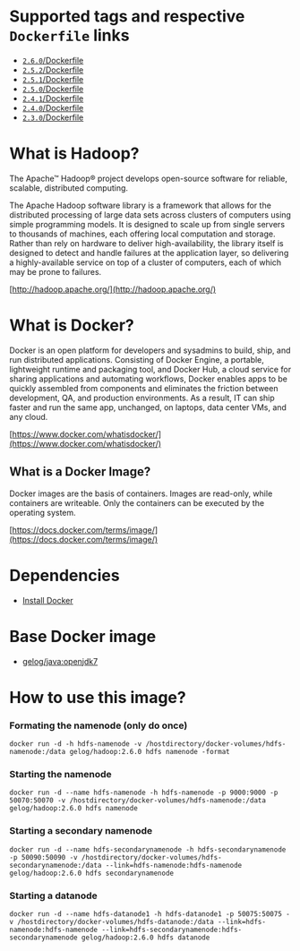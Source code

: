 # Supported tags and respective `Dockerfile` links
- [`2.6.0`/Dockerfile](https://github.com/GELOG/docker-ubuntu-hadoop/tree/2.6.0/Dockerfile)
- [`2.5.2`/Dockerfile](https://github.com/GELOG/docker-ubuntu-hadoop/tree/2.5.2/Dockerfile)
- [`2.5.1`/Dockerfile](https://github.com/GELOG/docker-ubuntu-hadoop/tree/2.5.1/Dockerfile)
- [`2.5.0`/Dockerfile](https://github.com/GELOG/docker-ubuntu-hadoop/tree/2.5.0/Dockerfile)
- [`2.4.1`/Dockerfile](https://github.com/GELOG/docker-ubuntu-hadoop/tree/2.4.1/Dockerfile)
- [`2.4.0`/Dockerfile](https://github.com/GELOG/docker-ubuntu-hadoop/tree/2.4.0/Dockerfile)
- [`2.3.0`/Dockerfile](https://github.com/GELOG/docker-ubuntu-hadoop/tree/2.3.0/Dockerfile)

# What is Hadoop?
The Apache™ Hadoop® project develops open-source software for reliable, scalable, distributed computing.

The Apache Hadoop software library is a framework that allows for the distributed processing of large data sets across clusters of computers using simple programming models. It is designed to scale up from single servers to thousands of machines, each offering local computation and storage. Rather than rely on hardware to deliver high-availability, the library itself is designed to detect and handle failures at the application layer, so delivering a highly-available service on top of a cluster of computers, each of which may be prone to failures.

[http://hadoop.apache.org/](http://hadoop.apache.org/)

# What is Docker?
Docker is an open platform for developers and sysadmins to build, ship, and run distributed applications. Consisting of Docker Engine, a portable, lightweight runtime and packaging tool, and Docker Hub, a cloud service for sharing applications and automating workflows, Docker enables apps to be quickly assembled from components and eliminates the friction between development, QA, and production environments. As a result, IT can ship faster and run the same app, unchanged, on laptops, data center VMs, and any cloud.

[https://www.docker.com/whatisdocker/](https://www.docker.com/whatisdocker/)

## What is a Docker Image?
Docker images are the basis of containers. Images are read-only, while containers are writeable. Only the containers can be executed by the operating system.

[https://docs.docker.com/terms/image/](https://docs.docker.com/terms/image/)

# Dependencies
* [Install Docker](https://docs.docker.com/installation/)

# Base Docker image
* [gelog/java:openjdk7](https://registry.hub.docker.com/u/gelog/java/)

# How to use this image?
### Formating the namenode (only do once)
	docker run -d -h hdfs-namenode -v /hostdirectory/docker-volumes/hdfs-namenode:/data gelog/hadoop:2.6.0 hdfs namenode -format
### Starting the namenode
	docker run -d --name hdfs-namenode -h hdfs-namenode -p 9000:9000 -p 50070:50070 -v /hostdirectory/docker-volumes/hdfs-namenode:/data gelog/hadoop:2.6.0 hdfs namenode
### Starting a secondary namenode
	docker run -d --name hdfs-secondarynamenode -h hdfs-secondarynamenode -p 50090:50090 -v /hostdirectory/docker-volumes/hdfs-secondarynamenode:/data --link=hdfs-namenode:hdfs-namenode gelog/hadoop:2.6.0 hdfs secondarynamenode
### Starting a datanode
	docker run -d --name hdfs-datanode1 -h hdfs-datanode1 -p 50075:50075 -v /hostdirectory/docker-volumes/hdfs-datanode:/data --link=hdfs-namenode:hdfs-namenode --link=hdfs-secondarynamenode:hdfs-secondarynamenode gelog/hadoop:2.6.0 hdfs datanode

